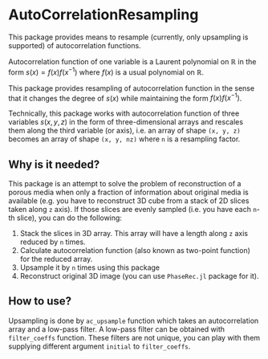 # AutoCorrelationResampling

This package provides means to resample (currently, only upsampling is
supported) of autocorrelation functions.

Autocorrelation function of one variable is a Laurent polynomial on ℝ in the
form $s(x) = f(x)f(x^{-1})$ where $f(x)$ is a usual polynomial on ℝ.

This package provides resampling of autocorrelation function in the sense that
it changes the degree of $s(x)$ while maintaining the form $f(x)f(x^{-1})$.

Technically, this package works with autocorrelation function of three variables
$s(x,y,z)$ in the form of three-dimensional arrays and rescales them along the
third variable (or axis), i.e. an array of shape `(x, y, z)` becomes an array of
shape `(x, y, nz)` where `n` is a resampling factor.

## Why is it needed?

This package is an attempt to solve the problem of reconstruction of a porous
media when only a fraction of information about original media is available
(e.g. you have to reconstruct 3D cube from a stack of 2D slices taken along `z`
axis). If those slices are evenly sampled (i.e. you have each `n`-th slice), you
can do the following:

1. Stack the slices in 3D array. This array will have a length along `z` axis
   reduced by `n` times.
2. Calculate autocorrelation function (also known as two-point function) for the
   reduced array.
3. Upsample it by `n` times using this package
4. Reconstruct original 3D image (you can use `PhaseRec.jl` package for it).

## How to use?

Upsampling is done by `ac_upsample` function which takes an autocorrelation
array and a low-pass filter. A low-pass filter can be obtained with
`filter_coeffs` function. These filters are not unique, you can play with them
supplying different argument `initial` to `filter_coeffs`.

